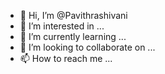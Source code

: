 - 👋 Hi, I’m @Pavithrashivani
- 👀 I’m interested in ...
- 🌱 I’m currently learning ...
- 💞️ I’m looking to collaborate on ...
- 📫 How to reach me ...

<!---
Pavithrashivani/Pavithrashivani is a ✨ special ✨ repository because its `README.md` (this file) appears on your GitHub profile.
You can click the Preview link to take a look at your changes.
--->
